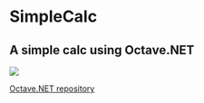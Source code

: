 # SimpleCalc
## A simple calc using Octave.NET
![](https://i.imgur.com/mwCj9Ln.png)

[Octave.NET repository](https://github.com/triforcely/Octave.NET "#Octave.NET")
